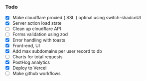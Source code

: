 ### Todo

- [x] Make cloudflare proxied ( SSL ) optinal using switch-shadcnUI
- [x] Server action load state
- [ ] Clean up cloudflare API
- [ ] Forms validation using zod
- [x] Error handling with toasts
- [x] Front-end, UI
- [x] Add max subdomains per user record to db
- [ ] Charts for total requests
- [x] PostHog analytics
- [x] Deploy to Vercel
- [ ] Make github workflows
